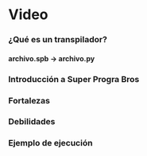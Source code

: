 # Video

### ¿Qué es un transpilador?
#### archivo.spb -> archivo.py
### Introducción a Super Progra Bros
### Fortalezas
### Debilidades
### Ejemplo de ejecución
